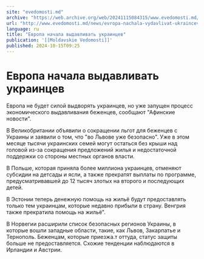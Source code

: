 ```yaml
---
site: "evedomosti.md"
archive: "https://web.archive.org/web/20241115084315/www.evedomosti.md/news/evropa-nachala-vydavlivat-ukraincev"
url: "http://www.evedomosti.md/news/evropa-nachala-vydavlivat-ukraincev"
language: ru
title: "Европа начала выдавливать украинцев"
publication: '[[Moldavskie Vedomosti]]'
published: 2024-10-15T09:25
---
```


# Европа начала выдавливать украинцев

Европа не будет силой выдворять украинцев, но уже запущен процесс экономического выдавливания беженцев, сообщают "Афинские новости".

В Великобритании объявили о сокращении льгот для беженцев с Украины и заявили о том, что "во Львове уже безопасно". Уже в этом месяце тысячи украинских семей могут остаться без крыши над головой из-за сокращения предложений жилья и недостаточной поддержки со стороны местных органов власти.

В Польше, которая приняла более миллиона украинцев, отменяют субсидии на детсады и ясли, а также прекратят выплаты по программе, предусматривавшей до 12 тысяч злотых на второго и последующих детей.

В Эстонии теперь денежную помощь на жильё будут предоставлять только тем украинцам, которые недавно прибыли в страну. Венгрия также прекратила помощь на жильё".

В Норвегии расширили список безопасных регионов Украины, в которые вошли западные области, такие, как Львов, Закарпатье и Тернополь. Беженцам, которые приезжа.т оттуда, статус защиты больше не предоставляется. Схожие тенденции наблюдаются в Ирландии и Австрии.